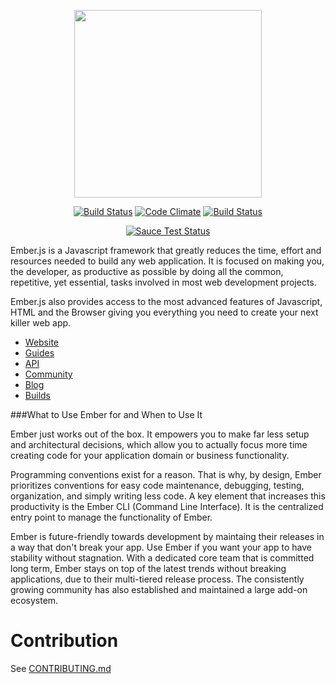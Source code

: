 <p align="center">
  <a href="http://emberjs.com"><img width="300" src="http://emberjs.com/images/brand/ember_Ember-Light.png"></a>
</p>

<p align="center">
  <a href="http://travis-ci.org/emberjs/ember.js"><img src="https://secure.travis-ci.org/emberjs/ember.js.svg?branch=master" alt="Build Status"></a>
  <a href="https://codeclimate.com/github/emberjs/ember.js"><img src="https://codeclimate.com/github/emberjs/ember.js.svg" alt="Code Climate"></a>
  <a href="https://ember-community-slackin.herokuapp.com"><img src="https://ember-community-slackin.herokuapp.com/badge.svg" alt="Build Status"></a>
</p>

<p align="center">
  <a href="https://saucelabs.com/u/ember-ci"><img src="https://saucelabs.com/browser-matrix/ember-ci.svg" alt="Sauce Test Status"></a>
</p>

Ember.js is a Javascript framework that greatly reduces the time, effort and resources needed
to build any web application. It is focused on making you, the developer, as productive as possible by doing all the common, repetitive, yet essential, tasks involved in most web development projects.

Ember.js also provides access to the most advanced features of Javascript, HTML and the Browser giving you everything you need to create your next killer web app.

- [Website](http://emberjs.com)
- [Guides](http://guides.emberjs.com)
- [API](http://emberjs.com/api)
- [Community](http://emberjs.com/community)
- [Blog](http://emberjs.com/blog)
- [Builds](http://emberjs.com/builds)

###What to Use Ember for and When to Use It

Ember just works out of the box. It empowers you to make far less setup and architectural decisions, which allow you to actually focus more time creating code for your application domain or business functionality. 
 
Programming conventions exist for a reason. That is why, by design, Ember prioritizes conventions for easy code maintenance, debugging, testing, organization, and simply writing less code. A key element that increases this productivity is the Ember CLI (Command Line Interface). It is the centralized entry point to manage the functionality of Ember.

Ember is future-friendly towards development by maintaing their releases in a way that don't break your app. Use Ember if you want your app to have stability without stagnation. With a dedicated core team that is committed long term, Ember stays on top of the latest trends without breaking applications, due to their multi-tiered release process. The consistently growing community has also established and maintained a large add-on ecosystem. 

# Contribution

See [CONTRIBUTING.md](https://github.com/emberjs/ember.js/blob/master/CONTRIBUTING.md)
